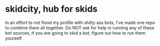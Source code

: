 # skidcity, hub for skids
In an effort to not flood my profile with shitty ass bots, I've made one repo to combine them all together. Do NOT ask for help in running any of these bot sources, if you are going to skid a bot, figure out how to run them yourself.
